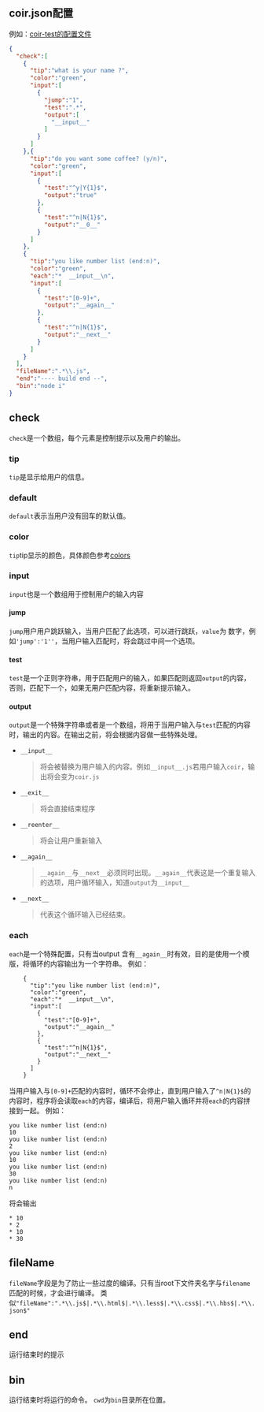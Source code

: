 ## coir.json配置
例如：<a href="https://github.com/channg/coir-test/blob/master/coir.json">coir-test的配置文件</a>

```json
{
  "check":[
    {
      "tip":"what is your name ?",
      "color":"green",
      "input":[
        {
          "jump":"1",
          "test":".*",
          "output":[
            "__input__"
          ]
        }
      ]
    },{
      "tip":"do you want some coffee? (y/n)",
      "color":"green",
      "input":[
        {
          "test":"^y|Y{1}$",
          "output":"true"
        },
        {
          "test":"^n|N{1}$",
          "output":"__0__"
        }
      ]
    },
    {
      "tip":"you like number list (end:n)",
      "color":"green",
      "each":"*  __input__\n",
      "input":[
        {
          "test":"[0-9]+",
          "output":"__again__"
        },
        {
          "test":"^n|N{1}$",
          "output":"__next__"
        }
      ]
    }
  ],
  "fileName":".*\\.js",
  "end":"---- build end --",
  "bin":"node i"
}
```

## check
`check`是一个数组，每个元素是控制提示以及用户的输出。
### tip
`tip`是显示给用户的信息。
### default
`default`表示当用户没有回车的默认值。
### color
`tip`tip显示的颜色，具体颜色参考<a href="https://www.npmjs.com/package/colors">colors</a>
### input
`input`也是一个数组用于控制用户的输入内容
#### jump
`jump`用户用户跳跃输入，当用户匹配了此选项，可以进行跳跃，`value`为 数字，例如`'jump':'1''`，当用户输入匹配时，将会跳过中间一个选项。
#### test
`test`是一个正则字符串，用于匹配用户的输入，如果匹配则返回`output`的内容，否则，匹配下一个，如果无用户匹配内容，将重新提示输入。
#### output
`output`是一个特殊字符串或者是一个数组，将用于当用户输入与`test`匹配的内容时，输出的内容。在输出之前，将会根据内容做一些特殊处理。

* `__input__`
    > 将会被替换为用户输入的内容。例如`__input__.js`若用户输入`coir`，输出将会变为`coir.js`

* `__exit__`
    > 将会直接结束程序
* `__reenter__`
    > 将会让用户重新输入

* `__again__`
    > `__again__`与`__next__`必须同时出现。`__again__`代表这是一个重复输入的选项，用户循环输入，知道`output`为`__input__`

* `__next__`
    > 代表这个循环输入已经结束。

### each
`each`是一个特殊配置，只有当output 含有`__again__`时有效，目的是使用一个模版，将循环的内容输出为一个字符串。
例如：
```
    {
      "tip":"you like number list (end:n)",
      "color":"green",
      "each":"*  __input__\n",
      "input":[
        {
          "test":"[0-9]+",
          "output":"__again__"
        },
        {
          "test":"^n|N{1}$",
          "output":"__next__"
        }
      ]
    }
```
当用户输入与`[0-9]+`匹配的内容时，循环不会停止，直到用户输入了`^n|N{1}$`的内容时，程序将会读取`each`的内容，编译后，将用户输入循环并将`each`的内容拼接到一起。
例如：
```
you like number list (end:n)
10
you like number list (end:n)
2
you like number list (end:n)
10
you like number list (end:n)
30
you like number list (end:n)
n
```
将会输出
```
* 10
* 2
* 10
* 30
```
## fileName
`fileName`字段是为了防止一些过度的编译。只有当root下文件夹名字与`filename`匹配的时候，才会进行编译。
类似`"fileName":".*\\.js$|.*\\.html$|.*\\.less$|.*\\.css$|.*\\.hbs$|.*\\.json$"`

## end
运行结束时的提示

## bin
运行结束时将运行的命令。
`cwd`为`bin`目录所在位置。


